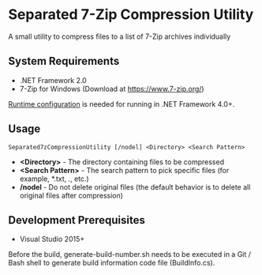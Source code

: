 # Separated 7-Zip Compression Utility
A small utility to compress files to a list of 7-Zip archives individually

## System Requirements
* .NET Framework 2.0
* 7-Zip for Windows (Download at https://www.7-zip.org/)

[Runtime configuration](https://docs.microsoft.com/en-us/dotnet/framework/migration-guide/how-to-configure-an-app-to-support-net-framework-4-or-4-5) is needed for running in .NET Framework 4.0+.

## Usage
```
Separated7zCompressionUtility [/nodel] <Directory> <Search Pattern>
```
* **\<Directory\>** - The directory containing files to be compressed
* **\<Search Pattern\>** - The search pattern to pick specific files (for example, *.txt, *.*, etc.)
* **/nodel** - Do not delete original files (the default behavior is to delete all original files after compression)

## Development Prerequisites
* Visual Studio 2015+

Before the build, generate-build-number.sh needs to be executed in a Git / Bash shell to generate build information code file (BuildInfo.cs).

